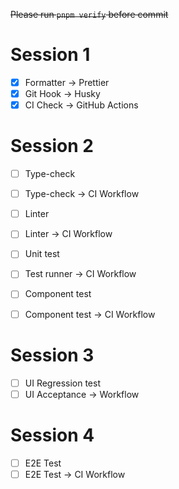 ~~Please run `pnpm verify` before commit~~

# Session 1
- [x] Formatter -> Prettier
- [x] Git Hook -> Husky
- [x] CI Check -> GitHub Actions

# Session 2
- [ ] Type-check
- [ ] Type-check -> CI Workflow
- [ ] Linter
- [ ] Linter -> CI Workflow

- [ ] Unit test
- [ ] Test runner -> CI Workflow
- [ ] Component test
- [ ] Component test -> CI Workflow
# Session 3
- [ ] UI Regression test
- [ ] UI Acceptance -> Workflow
# Session 4
- [ ] E2E Test
- [ ] E2E Test -> CI Workflow
